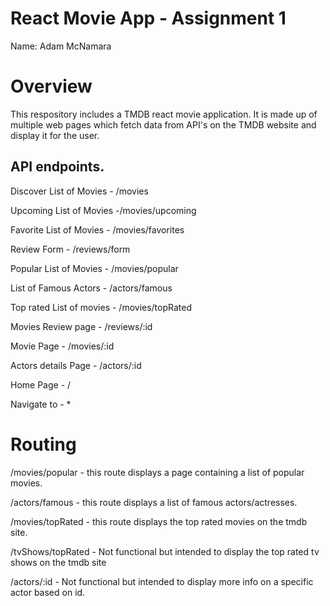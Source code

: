 # React Movie App - Assignment 1

Name: Adam McNamara

# Overview
This respository includes a TMDB react movie application. It is made up of multiple web pages which fetch data from API's on the TMDB website and display it for the user.

## API endpoints.
Discover List of Movies - /movies

Upcoming List of Movies -/movies/upcoming 

Favorite List of Movies - /movies/favorites

Review Form - /reviews/form

Popular List of Movies - /movies/popular

List of Famous Actors - /actors/famous

Top rated List of movies - /movies/topRated

Movies Review page - /reviews/:id

Movie Page - /movies/:id

Actors details Page - /actors/:id

Home Page - /

Navigate to - *

# Routing 
/movies/popular - this route displays a page containing a list of popular movies.

/actors/famous - this route displays a list of famous actors/actresses.

/movies/topRated - this route displays the top rated movies on the tmdb site.

/tvShows/topRated - Not functional but intended to display the top rated tv shows on the tmdb site

/actors/:id - Not functional but intended to display more info on a specific actor based on id.
